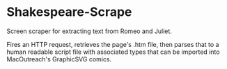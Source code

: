 # Shakespeare-Scrape
Screen scraper for extracting text from Romeo and Juliet.

Fires an HTTP request, retrieves the page's .htm file, then parses that to a human readable script file with associated types that can be imported into MacOutreach's GraphicSVG comics.
